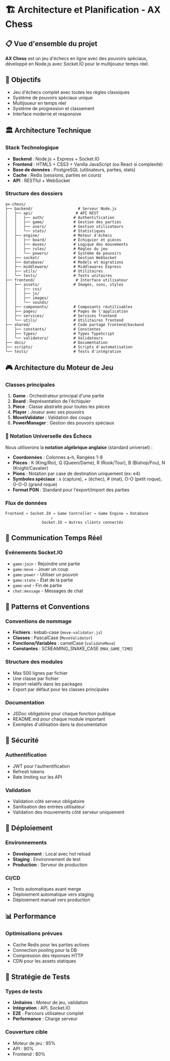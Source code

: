 # 🏗️ Architecture et Planification - AX Chess

## 📋 Vue d'ensemble du projet
**AX Chess** est un jeu d'échecs en ligne avec des pouvoirs spéciaux, développé en Node.js avec Socket.IO pour le multijoueur temps réel.

## 🎯 Objectifs
- Jeu d'échecs complet avec toutes les règles classiques
- Système de pouvoirs spéciaux unique
- Multijoueur en temps réel
- Système de progression et classement
- Interface moderne et responsive

## 🏛️ Architecture Technique

### Stack Technologique
- **Backend** : Node.js + Express + Socket.IO
- **Frontend** : HTML5 + CSS3 + Vanilla JavaScript (ou React si complexité)
- **Base de données** : PostgreSQL (utilisateurs, parties, stats)
- **Cache** : Redis (sessions, parties en cours)
- **API** : RESTful + WebSocket

### Structure des dossiers
```
ax-chess/
├── backend/                    # Serveur Node.js
│   ├── api/                   # API REST
│   │   ├── auth/             # Authentification
│   │   ├── game/             # Gestion des parties
│   │   ├── users/            # Gestion utilisateurs
│   │   └── stats/            # Statistiques
│   ├── engine/               # Moteur d'échecs
│   │   ├── board/            # Échiquier et pièces
│   │   ├── moves/            # Logique des mouvements
│   │   ├── rules/            # Règles du jeu
│   │   └── powers/           # Système de pouvoirs
│   ├── socket/               # Gestion WebSocket
│   ├── database/             # Models et migrations
│   ├── middleware/           # Middlewares Express
│   ├── utils/                # Utilitaires
│   └── tests/                # Tests unitaires
├── frontend/                  # Interface utilisateur
│   ├── assets/               # Images, sons, styles
│   │   ├── css/
│   │   ├── js/
│   │   ├── images/
│   │   └── sounds/
│   ├── components/           # Composants réutilisables
│   ├── pages/                # Pages de l'application
│   ├── services/             # Services frontend
│   └── utils/                # Utilitaires frontend
├── shared/                   # Code partagé frontend/backend
│   ├── constants/            # Constantes
│   ├── types/                # Types TypeScript
│   └── validators/           # Validateurs
├── docs/                     # Documentation
├── scripts/                  # Scripts d'automatisation
└── tests/                    # Tests d'intégration
```

## 🎮 Architecture du Moteur de Jeu

### Classes principales
1. **Game** : Orchestrateur principal d'une partie
2. **Board** : Représentation de l'échiquier
3. **Piece** : Classe abstraite pour toutes les pièces
4. **Player** : Joueur avec ses pouvoirs
5. **MoveValidator** : Validation des coups
6. **PowerManager** : Gestion des pouvoirs spéciaux

### 📝 Notation Universelle des Échecs
Nous utiliserons la **notation algébrique anglaise** (standard universel) :
- **Coordonnées** : Colonnes a-h, Rangées 1-8
- **Pièces** : K (King/Roi), Q (Queen/Dame), R (Rook/Tour), B (Bishop/Fou), N (Knight/Cavalier)
- **Pions** : Notation par case de destination uniquement (ex: e4)
- **Symboles spéciaux** : x (capture), + (échec), # (mat), O-O (petit roque), O-O-O (grand roque)
- **Format PGN** : Standard pour l'export/import des parties

### Flux de données
```
Frontend → Socket.IO → Game Controller → Game Engine → Database
                    ↓
                Socket.IO → Autres clients connectés
```

## 🔌 Communication Temps Réel

### Événements Socket.IO
- `game:join` - Rejoindre une partie
- `game:move` - Jouer un coup
- `game:power` - Utiliser un pouvoir
- `game:state` - État de la partie
- `game:end` - Fin de partie
- `chat:message` - Messages de chat

## 🎯 Patterns et Conventions

### Conventions de nommage
- **Fichiers** : kebab-case (`move-validator.js`)
- **Classes** : PascalCase (`MoveValidator`)
- **Fonctions/Variables** : camelCase (`validateMove`)
- **Constantes** : SCREAMING_SNAKE_CASE (`MAX_GAME_TIME`)

### Structure des modules
- Max 500 lignes par fichier
- Une classe par fichier
- Import relatifs dans les packages
- Export par défaut pour les classes principales

### Documentation
- JSDoc obligatoire pour chaque fonction publique
- README.md pour chaque module important
- Exemples d'utilisation dans la documentation

## 🔐 Sécurité

### Authentification
- JWT pour l'authentification
- Refresh tokens
- Rate limiting sur les API

### Validation
- Validation côté serveur obligatoire
- Sanitisation des entrées utilisateur
- Validation des mouvements côté serveur uniquement

## 🚀 Déploiement

### Environnements
- **Development** : Local avec hot reload
- **Staging** : Environnement de test
- **Production** : Serveur de production

### CI/CD
- Tests automatiques avant merge
- Déploiement automatique vers staging
- Déploiement manuel vers production

## 📊 Performance

### Optimisations prévues
- Cache Redis pour les parties actives
- Connection pooling pour la DB
- Compression des réponses HTTP
- CDN pour les assets statiques

## 🧪 Stratégie de Tests

### Types de tests
- **Unitaires** : Moteur de jeu, validation
- **Intégration** : API, Socket.IO
- **E2E** : Parcours utilisateur complet
- **Performance** : Charge serveur

### Couverture cible
- Moteur de jeu : 95%
- API : 90%
- Frontend : 80% 